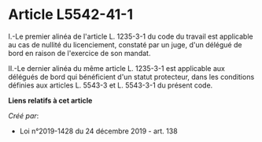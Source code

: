 # Article L5542-41-1

I.-Le premier alinéa de l'article L. 1235-3-1 du code du travail est applicable au cas de nullité du licenciement, constaté
par un juge, d'un délégué de bord en raison de l'exercice de son mandat.

II.-Le dernier alinéa du même article L. 1235-3-1 est applicable aux délégués de bord qui bénéficient d'un statut protecteur,
dans les conditions définies aux articles L. 5543-3 et L. 5543-3-1 du présent code.

**Liens relatifs à cet article**

_Créé par_:

  - Loi n°2019-1428 du 24 décembre 2019 - art. 138
